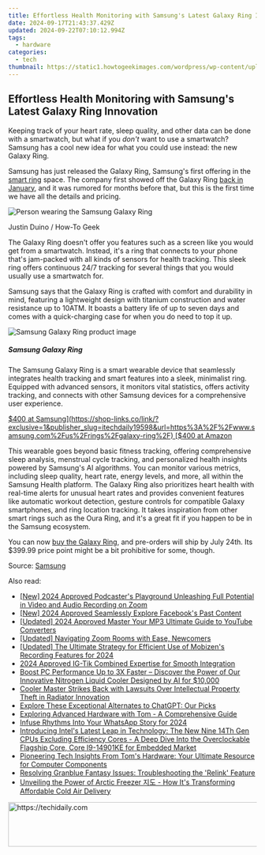 ```yaml
---
title: Effortless Health Monitoring with Samsung's Latest Galaxy Ring Innovation
date: 2024-09-17T21:43:37.429Z
updated: 2024-09-22T07:10:12.994Z
tags:
  - hardware
categories:
  - tech
thumbnail: https://static1.howtogeekimages.com/wordpress/wp-content/uploads/wm/2024/07/person-holding-the-samsung-galaxy-ring-showing-its-sensors.jpg
---
```


## Effortless Health Monitoring with Samsung's Latest Galaxy Ring Innovation

Keeping track of your heart rate, sleep quality, and other data can be done with a smartwatch, but what if you _don't_ want to use a smartwatch? Samsung has a cool new idea for what you could use instead: the new Galaxy Ring.

 Samsung has just released the Galaxy Ring, Samsung's first offering in the [smart ring](https://tech-recovery.techidaily.com/step-by-step-fix-for-coredll-absent-mistake-on-your-computer/) space. The company first showed off the Galaxy Ring [back in January,](https://youtube-web.techidaily.com/ed-youtube-marketing-key-methods-for-attracting-viewers/) and it was rumored for months before that, but this is the first time we have all the details and pricing.

![Person wearing the Samsung Galaxy Ring](https://static1.howtogeekimages.com/wordpress/wp-content/uploads/wm/2024/07/person-wearing-the-samsung-galaxy-ring.jpg) 

Justin Duino / How-To Geek

 The Galaxy Ring doesn't offer you features such as a screen like you would get from a smartwatch. Instead, it's a ring that connects to your phone that's jam-packed with all kinds of sensors for health tracking. This sleek ring offers continuous 24/7 tracking for several things that you would usually use a smartwatch for.

 Samsung says that the Galaxy Ring is crafted with comfort and durability in mind, featuring a lightweight design with titanium construction and water resistance up to 10ATM. It boasts a battery life of up to seven days and comes with a quick-charging case for when you do need to top it up.

![Samsung Galaxy Ring product image](https://static1.howtogeekimages.com/wordpress/wp-content/uploads/2024/07/001-galaxy-ring-titaniumblack-front.jpg) 

#####  Samsung Galaxy Ring

The Samsung Galaxy Ring is a smart wearable device that seamlessly integrates health tracking and smart features into a sleek, minimalist ring. Equipped with advanced sensors, it monitors vital statistics, offers activity tracking, and connects with other Samsung devices for a comprehensive user experience.

[$400 at Samsung](https://shop-links.co/link/?exclusive=1&publisher_slug=itechdaily19598&url=https%3A%2F%2Fwww.samsung.com%2Fus%2Frings%2Fgalaxy-ring%2F) [$400 at Amazon](https://amazon.com/dp/B0D3JDPB11?tag=hotoge-20&ascsubtag=UUhtgUeUpU2004076&asc%5Frefurl=https%3A%2F%2Fwww.howtogeek.com%2Fsamsung-galaxy-ring-release%2F&asc%5Fcampaign=Short-Term) 

 This wearable goes beyond basic fitness tracking, offering comprehensive sleep analysis, menstrual cycle tracking, and personalized health insights powered by Samsung's AI algorithms. You can monitor various metrics, including sleep quality, heart rate, energy levels, and more, all within the Samsung Health platform. The Galaxy Ring also prioritizes heart health with real-time alerts for unusual heart rates and provides convenient features like automatic workout detection, gesture controls for compatible Galaxy smartphones, and ring location tracking. It takes inspiration from other smart rings such as the Oura Ring, and it's a great fit if you happen to be in the Samsung ecosystem.

 You can now [buy the Galaxy Ring](https://shop-links.co/link/?exclusive=1&publisher_slug=itechdaily19598&url=https%3A%2F%2Fwww.samsung.com%2Fus%2Frings%2Fgalaxy-ring%2F), and pre-orders will ship by July 24th. Its $399.99 price point might be a bit prohibitive for some, though.

 Source: [Samsung](https://shop-links.co/link/?exclusive=1&publisher_slug=itechdaily19598&url=https%3A%2F%2Fnews.samsung.com%2Fglobal%2Fsamsungs-expanded-wearables-portfolio-unlocks-intelligent-health-experiences-for-all)

<ins class="adsbygoogle"
     style="display:block"
     data-ad-format="autorelaxed"
     data-ad-client="ca-pub-7571918770474297"
     data-ad-slot="1223367746"></ins>

<ins class="adsbygoogle"
     style="display:block"
     data-ad-client="ca-pub-7571918770474297"
     data-ad-slot="8358498916"
     data-ad-format="auto"
     data-full-width-responsive="true"></ins>

<span class="atpl-alsoreadstyle">Also read:</span>
<div><ul>
<li><a href="https://screen-activity-recording.techidaily.com/new-2024-approved-podcasters-playground-unleashing-full-potential-in-video-and-audio-recording-on-zoom/"><u>[New] 2024 Approved Podcaster's Playground Unleashing Full Potential in Video and Audio Recording on Zoom</u></a></li>
<li><a href="https://facebook-videos.techidaily.com/new-2024-approved-seamlessly-explore-facebooks-past-content/"><u>[New] 2024 Approved Seamlessly Explore Facebook's Past Content</u></a></li>
<li><a href="https://youtube-lab.techidaily.com/ed-2024-approved-master-your-mp3-ultimate-guide-to-youtube-converters/"><u>[Updated] 2024 Approved Master Your MP3 Ultimate Guide to YouTube Converters</u></a></li>
<li><a href="https://screen-video-capture.techidaily.com/updated-navigating-zoom-rooms-with-ease-newcomers/"><u>[Updated] Navigating Zoom Rooms with Ease, Newcomers</u></a></li>
<li><a href="https://video-screen-grab.techidaily.com/updated-the-ultimate-strategy-for-efficient-use-of-mobizens-recording-features-for-2024/"><u>[Updated] The Ultimate Strategy for Efficient Use of Mobizen's Recording Features for 2024</u></a></li>
<li><a href="https://some-techniques.techidaily.com/2024-approved-ig-tik-combined-expertise-for-smooth-integration/"><u>2024 Approved IG-Tik Combined Expertise for Smooth Integration</u></a></li>
<li><a href="https://hardware-tips.techidaily.com/boost-pc-performance-up-to-3x-faster-discover-the-power-of-our-innovative-nitrogen-liquid-cooler-designed-by-ai-for-10000/"><u>Boost PC Performance Up to 3X Faster – Discover the Power of Our Innovative Nitrogen Liquid Cooler Designed by AI for $10,000</u></a></li>
<li><a href="https://hardware-tips.techidaily.com/cooler-master-strikes-back-with-lawsuits-over-intellectual-property-theft-in-radiator-innovation/"><u>Cooler Master Strikes Back with Lawsuits Over Intellectual Property Theft in Radiator Innovation</u></a></li>
<li><a href="https://tech-renaissance.techidaily.com/explore-these-exceptional-alternates-to-chatgpt-our-picks/"><u>Explore These Exceptional Alternates to ChatGPT: Our Picks</u></a></li>
<li><a href="https://hardware-tips.techidaily.com/exploring-advanced-hardware-with-tom-a-comprehensive-guide/"><u>Exploring Advanced Hardware with Tom - A Comprehensive Guide</u></a></li>
<li><a href="https://article-tips.techidaily.com/infuse-rhythms-into-your-whatsapp-story-for-2024/"><u>Infuse Rhythms Into Your WhatsApp Story for 2024</u></a></li>
<li><a href="https://hardware-tips.techidaily.com/introducing-intels-latest-leap-in-technology-the-new-nine-14th-gen-cpus-excluding-efficiency-cores-a-deep-dive-into-the-overclockable-flagship-core-core-i9-46/"><u>Introducing Intel's Latest Leap in Technology: The New Nine 14Th Gen CPUs Excluding Efficiency Cores - A Deep Dive Into the Overclockable Flagship Core, Core I9-14901KE for Embedded Market</u></a></li>
<li><a href="https://hardware-tips.techidaily.com/pioneering-tech-insights-from-toms-hardware-your-ultimate-resource-for-computer-components/"><u>Pioneering Tech Insights From Tom's Hardware: Your Ultimate Resource for Computer Components</u></a></li>
<li><a href="https://win-blog.techidaily.com/resolving-granblue-fantasy-issues-troubleshooting-the-relink-feature/"><u>Resolving Granblue Fantasy Issues: Troubleshooting the 'Relink' Feature</u></a></li>
<li><a href="https://hardware-tips.techidaily.com/unveiling-the-power-of-arctic-freezer-how-its-transforming-affordable-cold-air-delivery/"><u>Unveiling the Power of Arctic Freezer 지도 - How It's Transforming Affordable Cold Air Delivery</u></a></li>
</ul></div>

<!-- affiliate ads begin -->
<a href="https://ephamedtechinc.pxf.io/c/5597632/2130532/26400" target="_top" id="2130532">
  <img src="//a.impactradius-go.com/display-ad/26400-2130532" border="0" alt="https://techidaily.com" width="728" height="90"/>
</a>
<img height="0" width="0" src="https://ephamedtechinc.pxf.io/i/5597632/2130532/26400" style="position:absolute;visibility:hidden;" border="0" />
<!-- affiliate ads end -->

